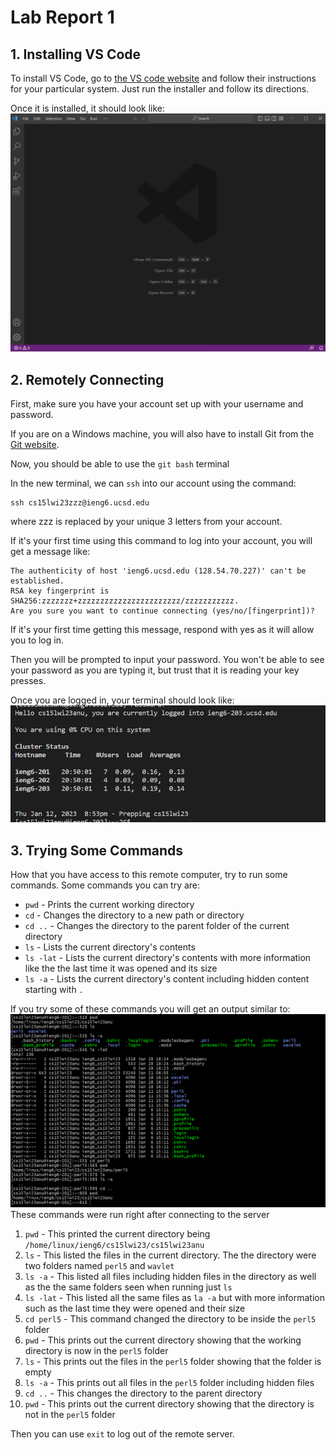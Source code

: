 # Lab Report 1

## 1. Installing VS Code

To install VS Code, go to [the VS code website][1] and follow their 
instructions for your particular system. Just run the installer and follow its directions.

Once it is installed, it should look like: ![Image][3]

## 2. Remotely Connecting

First, make sure you have your account set up with your username and password. 

If you are on a Windows machine, you will also have to install Git from the [Git website][2].

Now, you should be able to use the `git bash` terminal 

In the new terminal, we can `ssh` into our account using the command:
```
ssh cs15lwi23zzz@ieng6.ucsd.edu
```
where zzz is replaced by your unique 3 letters
from your account.

If it's your first time using this command to log
into your account, you will get a message like:
```
The authenticity of host 'ieng6.ucsd.edu (128.54.70.227)' can't be established.
RSA key fingerprint is SHA256:zzzzzzz+zzzzzzzzzzzzzzzzzzzzzzz/zzzzzzzzzzz.
Are you sure you want to continue connecting (yes/no/[fingerprint])? 
```

If it's your first time getting this message, respond with yes as it will allow you to log in.

Then you will be prompted to input your password. You won't be able to see your password as you are typing it, but trust that it is reading your key presses. 

Once you are logged in, your terminal should look like:
![Image][4]

## 3. Trying Some Commands

How that you have access to this remote computer, try to run some commands. Some commands you can try are:

- `pwd` - Prints the current working directory
- `cd` - Changes the directory to a new path or directory
- `cd ..` - Changes the directory to the parent folder of the current directory
- `ls` - Lists the current directory's contents
- `ls -lat` - Lists the current directory's contents with more information like the the last time it was opened and its size 
- `ls -a` - Lists the current directory's content including hidden content starting with `.`

If you try some of these commands you will get an output similar to:
![Image][5]
These commands were run right after connecting to the server
1. `pwd` - This printed the current directory being `/home/linux/ieng6/cs15lwi23/cs15lwi23anu`
2. `ls` - This listed the files in the current directory. The the directory were two folders named `perl5` and `wavlet`
3. `ls -a` - This listed all files including hidden files in the directory as well as the the same folders seen when running just `ls`
4. `ls -lat` - This listed all the same files as `la -a` but with more information such as the last time they were opened and their size
5. `cd perl5` - This command changed the directory to be inside the `perl5` folder
6. `pwd` - This prints out the current directory showing that the working directory is now in the `perl5` folder
7. `ls` - This prints out the files in the `perl5` folder showing that the folder is empty
8. `ls -a` - This prints out all files in the `perl5` folder including hidden files
9. `cd ..` - This changes the directory to the parent directory
10. `pwd` - This prints out the current directory showing that the directory is not in the `perl5` folder


Then you can use `exit` to log out of the remote server.

[1]: https://code.visualstudio.com/
[2]: https://gitforwindows.org/

[3]: vsCodeScreenshot.png
[4]: cse15lLab1Report1.png
[5]: cse15lLab1Report4.png
[6]: cse15lLab1Report3.png